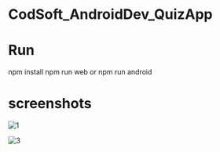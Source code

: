 # CodSoft_AndroidDev_QuizApp
# Run
npm install
npm run web or npm run android


# screenshots
![1](https://github.com/csabdulgaffar/CodSoft_AndroidDev_QuizApp/assets/96411519/500ebcec-dc98-441a-80e3-129dec8198df)

![3](https://github.com/csabdulgaffar/CodSoft_AndroidDev_QuizApp/assets/96411519/531b6f75-5628-453b-b1e1-db760fe7ca74)
